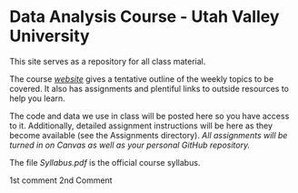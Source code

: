 # Data Analysis Course - Utah Valley University

This site serves as a repository for all class material.

The course [*website*](https://gzahn.github.io/data-course/) gives a tentative outline of the weekly topics to be covered. It also has assignments and plentiful links to outside resources to help you learn.

The code and data we use in class will be posted here so you have access to it.
Additionally, detailed assignment instructions will be here as they become available (see the Assignments directory).
*All assignments will be turned in on Canvas as well as your personal GitHub repository.*

The file *Syllabus.pdf* is the official course syllabus.

1st comment
2nd Comment
